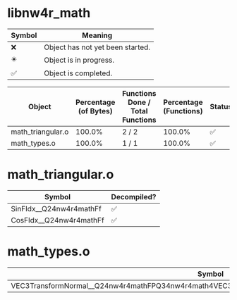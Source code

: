 # libnw4r_math
| Symbol | Meaning 
| ------------- | ------------- 
| :x: | Object has not yet been started. 
| :eight_pointed_black_star: | Object is in progress. 
| :white_check_mark: | Object is completed. 


| Object | Percentage (of Bytes) | Functions Done / Total Functions | Percentage (Functions) | Status 
| ------------- | ------------- | ------------- | ------------- | ------------- 
| math_triangular.o | 100.0% | 2 / 2 | 100.0% | :white_check_mark: 
| math_types.o | 100.0% | 1 / 1 | 100.0% | :white_check_mark: 


# math_triangular.o
| Symbol | Decompiled? |
| ------------- | ------------- |
| SinFIdx__Q24nw4r4mathFf | :white_check_mark: |
| CosFIdx__Q24nw4r4mathFf | :white_check_mark: |


# math_types.o
| Symbol | Decompiled? |
| ------------- | ------------- |
| VEC3TransformNormal__Q24nw4r4mathFPQ34nw4r4math4VEC3PCQ34nw4r4math5MTX34PCQ34nw4r4math4VEC3 | :white_check_mark: |



